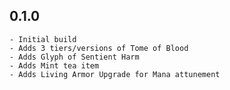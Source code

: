 ## 0.1.0

    - Initial build
    - Adds 3 tiers/versions of Tome of Blood
    - Adds Glyph of Sentient Harm
    - Adds Mint tea item
    - Adds Living Armor Upgrade for Mana attunement